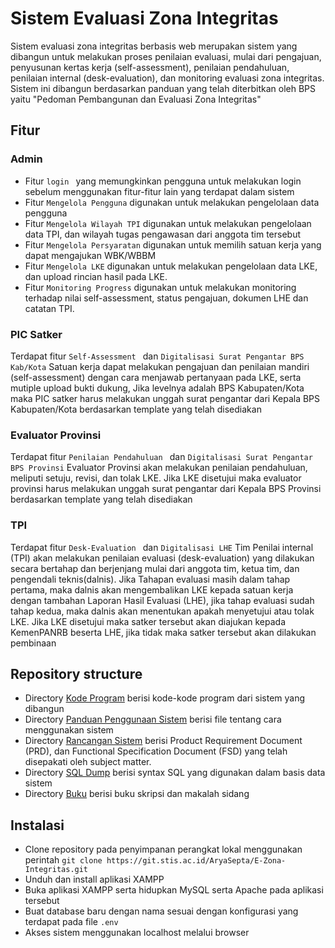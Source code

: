# Sistem Evaluasi Zona Integritas

Sistem evaluasi zona integritas berbasis web merupakan sistem yang dibangun untuk melakukan proses penilaian evaluasi, mulai dari pengajuan, penyusunan kertas kerja (self-assessment), penilaian pendahuluan, penilaian internal (desk-evaluation), dan monitoring evaluasi zona integritas. Sistem ini dibangun berdasarkan panduan yang telah diterbitkan oleh BPS yaitu "Pedoman Pembangunan dan Evaluasi Zona Integritas"

## Fitur

### Admin
- Fitur ```login ``` yang memungkinkan pengguna untuk melakukan login sebelum menggunakan fitur-fitur lain yang terdapat dalam sistem
- Fitur ```Mengelola Pengguna``` digunakan untuk melakukan pengelolaan data pengguna
- Fitur ```Mengelola Wilayah TPI``` digunakan untuk melakukan pengelolaan data TPI, dan wilayah tugas pengawasan dari anggota tim tersebut
- Fitur ```Mengelola Persyaratan``` digunakan untuk memilih satuan kerja yang dapat mengajukan WBK/WBBM
- Fitur ```Mengelola LKE``` digunakan untuk melakukan pengelolaan data LKE, dan upload rincian hasil pada LKE.
- Fitur ```Monitoring Progress``` digunakan untuk melakukan monitoring terhadap nilai self-assessment, status pengajuan, dokumen LHE dan catatan TPI.

### PIC Satker
Terdapat fitur  ```Self-Assessment ``` dan ```Digitalisasi Surat Pengantar BPS Kab/Kota```
Satuan kerja dapat melakukan pengajuan dan penilaian mandiri (self-assessment) dengan cara menjawab pertanyaan pada LKE, serta mutiple upload bukti dukung, Jika levelnya adalah BPS Kabupaten/Kota maka PIC satker harus melakukan unggah surat pengantar dari Kepala BPS Kabupaten/Kota berdasarkan template yang telah disediakan

### Evaluator Provinsi
Terdapat fitur  ```Penilaian Pendahuluan ``` dan ```Digitalisasi Surat Pengantar BPS Provinsi```
Evaluator Provinsi akan melakukan penilaian pendahuluan, meliputi setuju, revisi, dan tolak LKE. Jika LKE disetujui maka evaluator provinsi harus melakukan unggah surat pengantar dari Kepala BPS Provinsi berdasarkan template yang telah disediakan

### TPI
Terdapat fitur  ```Desk-Evaluation ``` dan ```Digitalisasi LHE```
Tim Penilai internal (TPI) akan melakukan penilaian evaluasi (desk-evaluation) yang dilakukan secara bertahap dan berjenjang mulai dari anggota tim, ketua tim, dan pengendali teknis(dalnis). Jika Tahapan evaluasi masih dalam tahap pertama, maka dalnis akan mengembalikan LKE kepada satuan kerja dengan tambahan Laporan Hasil Evaluasi (LHE), jika tahap evaluasi sudah tahap kedua, maka dalnis akan menentukan apakah menyetujui atau tolak LKE. Jika LKE disetujui maka satker tersebut akan diajukan kepada KemenPANRB beserta LHE, jika tidak maka satker tersebut akan dilakukan pembinaan


## Repository structure

- Directory [Kode Program](https://git.stis.ac.id/AryaSepta/E-Zona-Integritas/-/tree/master/Code) berisi kode-kode program dari sistem yang dibangun
- Directory [Panduan Penggunaan Sistem](https://git.stis.ac.id/AryaSepta/E-Zona-Integritas/-/tree/master/Panduan%20Penggunaan%20Sistem) berisi file tentang cara menggunakan sistem
- Directory [Rancangan Sistem](https://git.stis.ac.id/AryaSepta/E-Zona-Integritas/-/tree/master/Rancangan%20Sistem) berisi Product Requirement Document (PRD), dan Functional Specification Document (FSD) yang telah disepakati oleh subject matter.
- Directory [SQL Dump](https://git.stis.ac.id/AryaSepta/E-Zona-Integritas/-/tree/master/SQL) berisi syntax SQL yang digunakan dalam basis data sistem
- Directory [Buku](https://git.stis.ac.id/AryaSepta/E-Zona-Integritas/-/tree/master/Buku) berisi buku skripsi dan makalah sidang

## Instalasi

- Clone repository pada penyimpanan perangkat lokal menggunakan perintah ```git clone https://git.stis.ac.id/AryaSepta/E-Zona-Integritas.git``` 
- Unduh dan install aplikasi XAMPP
- Buka aplikasi XAMPP serta hidupkan MySQL serta Apache pada aplikasi tersebut
- Buat database baru dengan nama sesuai dengan konfigurasi yang terdapat pada file ```.env```
- Akses sistem menggunakan localhost melalui browser

